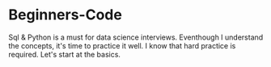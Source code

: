 # Beginners-Code
Sql &amp; Python is a must for data science interviews. Eventhough I understand the concepts, it's time to practice it well. I know that hard practice is required. Let's start at the basics.
